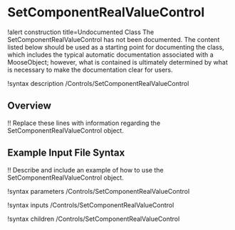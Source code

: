 # SetComponentRealValueControl

!alert construction title=Undocumented Class
The SetComponentRealValueControl has not been documented. The content listed below should be used as a starting point for
documenting the class, which includes the typical automatic documentation associated with a
MooseObject; however, what is contained is ultimately determined by what is necessary to make the
documentation clear for users.

!syntax description /Controls/SetComponentRealValueControl

## Overview

!! Replace these lines with information regarding the SetComponentRealValueControl object.

## Example Input File Syntax

!! Describe and include an example of how to use the SetComponentRealValueControl object.

!syntax parameters /Controls/SetComponentRealValueControl

!syntax inputs /Controls/SetComponentRealValueControl

!syntax children /Controls/SetComponentRealValueControl
